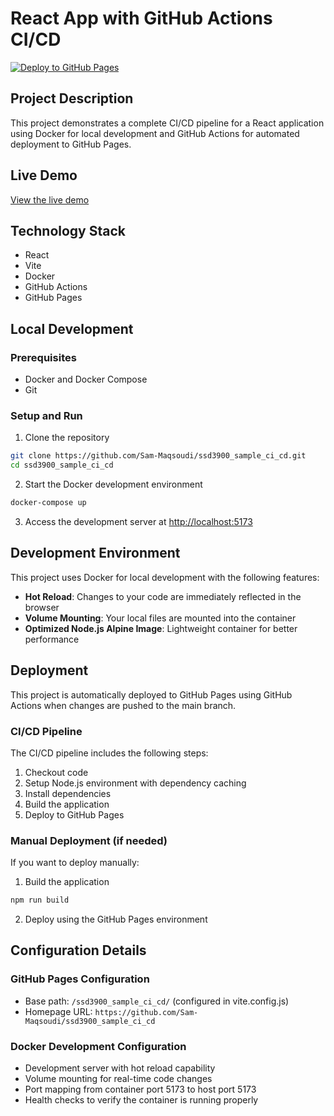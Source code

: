 # React App with GitHub Actions CI/CD

[![Deploy to GitHub Pages](https://github.com/Sam-Maqsoudi/ssd3900_sample_ci_cd/actions/workflows/deploy.yml/badge.svg)](https://github.com/Sam-Maqsoudi/ssd3900_sample_ci_cd/actions/workflows/deploy.yml)

## Project Description

This project demonstrates a complete CI/CD pipeline for a React application using Docker for local development and GitHub Actions for automated deployment to GitHub Pages.

## Live Demo

[View the live demo](https://github.com/Sam-Maqsoudi/ssd3900_sample_ci_cd)

## Technology Stack

- React
- Vite
- Docker
- GitHub Actions
- GitHub Pages

## Local Development

### Prerequisites

- Docker and Docker Compose
- Git

### Setup and Run

1. Clone the repository

```bash
git clone https://github.com/Sam-Maqsoudi/ssd3900_sample_ci_cd.git
cd ssd3900_sample_ci_cd
```

2. Start the Docker development environment

```bash
docker-compose up
```

3. Access the development server at [http://localhost:5173](http://localhost:5173)

## Development Environment

This project uses Docker for local development with the following features:

- **Hot Reload**: Changes to your code are immediately reflected in the browser
- **Volume Mounting**: Your local files are mounted into the container
- **Optimized Node.js Alpine Image**: Lightweight container for better performance

## Deployment

This project is automatically deployed to GitHub Pages using GitHub Actions when changes are pushed to the main branch.

### CI/CD Pipeline

The CI/CD pipeline includes the following steps:

1. Checkout code
2. Setup Node.js environment with dependency caching
3. Install dependencies
4. Build the application
5. Deploy to GitHub Pages

### Manual Deployment (if needed)

If you want to deploy manually:

1. Build the application

```bash
npm run build
```

2. Deploy using the GitHub Pages environment

## Configuration Details

### GitHub Pages Configuration

- Base path: `/ssd3900_sample_ci_cd/` (configured in vite.config.js)
- Homepage URL: `https://github.com/Sam-Maqsoudi/ssd3900_sample_ci_cd`

### Docker Development Configuration

- Development server with hot reload capability
- Volume mounting for real-time code changes
- Port mapping from container port 5173 to host port 5173
- Health checks to verify the container is running properly
